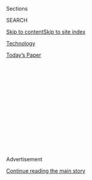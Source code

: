 <div id="app">

<div>

<div>

<div>

<div class="NYTAppHideMasthead css-1q2w90k e1suatyy0">

<div class="section css-ui9rw0 e1suatyy2">

<div class="css-eph4ug er09x8g0">

<div class="css-6n7j50">

</div>

<span class="css-1dv1kvn">Sections</span>

<div class="css-10488qs">

<span class="css-1dv1kvn">SEARCH</span>

</div>

[Skip to content](#site-content)[Skip to site
index](#site-index)

</div>

<div id="masthead-section-label" class="css-1wr3we4 eaxe0e00">

[Technology](https://www.nytimes3xbfgragh.onion/section/technology)

</div>

<div class="css-10698na e1huz5gh0">

</div>

</div>

<div id="masthead-bar-one" class="section hasLinks css-15hmgas e1csuq9d3">

<div class="css-uqyvli e1csuq9d0">

</div>

<div class="css-1uqjmks e1csuq9d1">

</div>

<div class="css-9e9ivx">

[](https://myaccount.nytimes3xbfgragh.onion/auth/login?response_type=cookie&client_id=vi)

</div>

<div class="css-1bvtpon e1csuq9d2">

[Today’s
Paper](https://www.nytimes3xbfgragh.onion/section/todayspaper)

</div>

</div>

</div>

</div>

<div data-aria-hidden="false">

<div id="site-content" data-role="main">

<div>

<div class="css-1aor85t" style="opacity:0.000000001;z-index:-1;visibility:hidden">

<div class="css-1hqnpie">

<div class="css-epjblv">

<span class="css-17xtcya">[Technology](/section/technology)</span><span class="css-x15j1o">|</span><span class="css-fwqvlz">This
Tool Could Protect Your Photos From Facial
Recognition</span>

</div>

<div class="css-k008qs">

<div class="css-1iwv8en">

<span class="css-18z7m18"></span>

<div>

</div>

</div>

<span class="css-1n6z4y">https://nyti.ms/31g6Gjh</span>

<div class="css-1705lsu">

<div class="css-4xjgmj">

<div class="css-4skfbu" data-role="toolbar" data-aria-label="Social Media Share buttons, Save button, and Comments Panel with current comment count" data-testid="share-tools">

  - 
  - 
  - 
  - 
    
    <div class="css-6n7j50">
    
    </div>

  - 
  - 

</div>

</div>

</div>

</div>

</div>

</div>

<div id="NYT_TOP_BANNER_REGION" class="css-13pd83m">

</div>

<div id="top-wrapper" class="css-1sy8kpn">

<div id="top-slug" class="css-l9onyx">

Advertisement

</div>

[Continue reading the main
story](#after-top)

<div class="ad top-wrapper" style="text-align:center;height:100%;display:block;min-height:250px">

<div id="top" class="place-ad" data-position="top" data-size-key="top">

</div>

</div>

<div id="after-top">

</div>

</div>

<div>

<div id="sponsor-wrapper" class="css-1hyfx7x">

<div id="sponsor-slug" class="css-19vbshk">

Supported by

</div>

[Continue reading the main
story](#after-sponsor)

<div id="sponsor" class="ad sponsor-wrapper" style="text-align:center;height:100%;display:block">

</div>

<div id="after-sponsor">

</div>

</div>

<div class="css-186x18t">

</div>

<div class="css-1vkm6nb ehdk2mb0">

# This Tool Could Protect Your Photos From Facial Recognition

</div>

Researchers at the University of Chicago want you to be able to post
selfies without worrying that the next Clearview AI will use them to
identify you.

<div class="css-79elbk" data-testid="photoviewer-wrapper">

<div class="css-z3e15g" data-testid="photoviewer-wrapper-hidden">

</div>

<div class="css-1a48zt4 ehw59r15" data-testid="photoviewer-children">

![<span class="css-16f3y1r e13ogyst0" data-aria-hidden="true">Before and
after photographs of, from left, Jessica Simpson, Gwyneth Paltrow and
Patrick Dempsey that were cloaked by the Fawkes
team.</span><span class="css-cnj6d5 e1z0qqy90" itemprop="copyrightHolder"><span class="css-1ly73wi e1tej78p0">Credit...</span><span><span>SAND
Lab, University of
Chicago</span></span></span>](https://static01.graylady3jvrrxbe.onion/images/2020/07/31/business/31fawkes4/merlin_175009401_d9273e2a-5fbf-4229-8e98-44a2cce6b72b-articleLarge.jpg?quality=75&auto=webp&disable=upscale)

</div>

</div>

<div class="css-18e8msd">

<div class="css-vp77d3 epjyd6m0">

<div class="css-hus3qt ey68jwv0" data-aria-hidden="true">

[![Kashmir
Hill](https://static01.graylady3jvrrxbe.onion/images/2020/07/24/business/author-hill-kashmir/author-hill-kashmir-thumbLarge-v2.png
"Kashmir Hill")](https://www.nytimes3xbfgragh.onion/by/kashmir-hill)

</div>

<div class="css-1baulvz">

By [<span class="css-1baulvz last-byline" itemprop="name">Kashmir
Hill</span>](https://www.nytimes3xbfgragh.onion/by/kashmir-hill)

</div>

</div>

  - 
    
    <div class="css-ld3wwf e16638kd2">
    
    Published Aug. 3, 2020Updated Aug. 4, 2020,
    <span class="css-epvm6">12:19 a.m.
    ET</span>
    
    </div>

  - 
    
    <div class="css-4xjgmj">
    
    <div class="css-pvvomx" data-role="toolbar" data-aria-label="Social Media Share buttons, Save button, and Comments Panel with current comment count" data-testid="share-tools">
    
      - 
      - 
      - 
      - 
        
        <div class="css-6n7j50">
        
        </div>
    
      - 
      - 
    
    </div>
    
    </div>

</div>

</div>

<div class="section meteredContent css-1r7ky0e" name="articleBody" itemprop="articleBody">

<div class="css-1fanzo5 StoryBodyCompanionColumn">

<div class="css-53u6y8">

In recent years, companies have been
[prowling](https://onezero.medium.com/this-simple-facial-recognition-search-engine-can-track-you-down-across-the-internet-518c7129e454)
the web for public photos associated with people’s names that they can
use to build enormous databases of faces and [improve their facial
recognition
systems](https://www.nytimes3xbfgragh.onion/interactive/2019/10/11/technology/flickr-facial-recognition.html),
adding to a growing sense that personal privacy is being lost, bit by
digital bit.

A start-up called Clearview AI, for example, scraped [billions of online
photos](https://www.nytimes3xbfgragh.onion/2020/01/18/technology/clearview-privacy-facial-recognition.html)
to build a tool for the police that could lead them from a face to a
Facebook account, revealing a person’s identity.

Now researchers are trying to foil those systems. A team of computer
engineers at the University of Chicago has developed a tool that
disguises photos with pixel-level changes that confuse facial
recognition systems.

Named [Fawkes](http://sandlab.cs.uchicago.edu/fawkes/) in honor of the
[Guy Fawkes
mask](https://www.nytimes3xbfgragh.onion/2019/11/05/opinion/guy-fawkes-day-v-for-vendetta.html)
favored by protesters worldwide, the software was made available to
developers on the researchers’ website last month. After being
discovered by [Hacker
News](https://news.ycombinator.com/item?id=23917337), it has been
downloaded more than 50,000 times. The researchers are working on a free
app version for noncoders, which they hope to make available soon.

</div>

</div>

<div class="css-1fanzo5 StoryBodyCompanionColumn">

<div class="css-53u6y8">

The software is not intended to be just a one-off tool for
privacy-loving individuals. If deployed across millions of images, it
would be a broadside against facial recognition systems, poisoning the
accuracy of the so-called data sets they gather from the web.

“Our goal is to make Clearview go away,” said Ben Zhao, a professor of
computer science at the University of Chicago.

Fawkes converts an image — or “cloaks” it, in the researchers’ parlance
— by subtly altering some of the features that facial recognition
systems depend on when they construct a person’s face print. In a
[research paper](https://arxiv.org/pdf/2002.08327.pdf), reported earlier
by
[OneZero](https://onezero.medium.com/this-filter-makes-your-photos-invisible-to-facial-recognition-a26929b5ccf),
the team describes “cloaking” photos of the actress Gwyneth Paltrow
using the actor Patrick Dempsey’s face, so that a system learning what
Ms. Paltrow looks like based on those photos would start associating her
with some of the features of Mr. Dempsey’s face.

The changes, usually subtle and not perceptible to the naked eye, would
prevent the system from recognizing Ms. Paltrow when presented with a
real, uncloaked photo of her. In testing, the researchers were able to
fool facial recognition systems from Amazon, Microsoft and the Chinese
tech company Megvii.

</div>

</div>

<div class="css-79elbk" data-testid="photoviewer-wrapper">

<div class="css-z3e15g" data-testid="photoviewer-wrapper-hidden">

</div>

<div class="css-1a48zt4 ehw59r15" data-testid="photoviewer-children">

![<span class="css-16f3y1r e13ogyst0" data-aria-hidden="true">Fawkes
used Mr. Dempsey’s face to cloak photos of Ms. Paltrow, so that a system
using those images would start associating her with some of the features
of Mr. Dempsey’s
face.</span><span class="css-cnj6d5 e1z0qqy90" itemprop="copyrightHolder"><span class="css-1ly73wi e1tej78p0">Credit...</span><span>SAND
Lab, University of
Chicago</span></span>](https://static01.graylady3jvrrxbe.onion/images/2020/07/27/business/00fawkes3/merlin_175009404_3d4454a7-1d31-400b-ba2e-15e2b2b25d94-articleLarge.jpg?quality=75&auto=webp&disable=upscale)

</div>

</div>

<div class="css-1fanzo5 StoryBodyCompanionColumn">

<div class="css-53u6y8">

To test the tool, I asked the team to cloak some images of my family and
me. I then uploaded the originals and the cloaked images to Facebook to
see if they fooled the social network’s [facial recognition
system](https://www.facebookcorewwwi.onion/help/122175507864081). It
worked: Facebook tagged me in the original photo but did not recognize
me in the cloaked version.

</div>

</div>

<div class="css-1fanzo5 StoryBodyCompanionColumn">

<div class="css-53u6y8">

However, the changes to the photos were noticeable to the naked eye. In
the altered images, I looked ghoulish, my 3-year-old daughter sprouted
what looked like facial hair, and my husband appeared to have a black
eye.

The researchers had a few explanations for this. One is that the
software is designed to match you with the face template of someone who
looks as much unlike you as possible, pulling from [a
database](http://www.robots.ox.ac.uk/~vgg/data/vgg_face2/) of celebrity
faces. That usually ends up being a person of the opposite sex, which
leads to obvious problems.

“Women get mustaches, and guys get extra eyelashes or eye shadow,” Mr.
Zhao said. He is enthusiastic about what he calls “privacy armor” and
previously helped design [a bracelet that stops smart
speakers](https://www.nytimes3xbfgragh.onion/2020/02/14/technology/alexa-jamming-bracelet-privacy-armor.html)
from overhearing
conversations.

</div>

</div>

<div class="css-79elbk" data-testid="photoviewer-wrapper">

<div class="css-z3e15g" data-testid="photoviewer-wrapper-hidden">

</div>

<div class="css-1a48zt4 ehw59r15" data-testid="photoviewer-children">

<div class="css-1xdhyk6 erfvjey0">

<span class="css-1ly73wi e1tej78p0">Image</span>

<div class="css-zjzyr8">

<div data-testid="lazyimage-container" style="height:196.55555555555557px">

</div>

</div>

</div>

<span class="css-16f3y1r e13ogyst0" data-aria-hidden="true">Left, our
reporter’s original images and, right, the “cloaked” versions.</span>

</div>

</div>

<div class="css-1fanzo5 StoryBodyCompanionColumn">

<div class="css-53u6y8">

The team says it plans to tweak the software so that it will no longer
subtly change the sex of users.

The other issue is that my experiment wasn’t what the tool was designed
to do, so Shawn Shan, a Ph.D. student at the University of Chicago who
is one of the creators of the Fawkes software, made the changes to my
photos as extreme as possible to ensure that it worked. Fawkes isn’t
intended to keep a facial recognition system like Facebook’s from
recognizing someone in a single photo. It’s trying to more broadly
corrupt facial recognition systems, performing an algorithmic attack
called data poisoning.

</div>

</div>

<div class="css-1fanzo5 StoryBodyCompanionColumn">

<div class="css-53u6y8">

The researchers said that, ideally, people would start cloaking all the
images they uploaded. That would mean a company like Clearview that
scrapes those photos wouldn’t be able to create a functioning database,
because an unidentified photo of you from the real world wouldn’t match
the template of you that Clearview would have built over time from your
online photos.

But Clearview’s chief executive, Hoan Ton-That, ran a version of my
Facebook experiment on the Clearview app and said the technology did not
interfere with his system. In fact, he said, his company could use
images cloaked by Fawkes to improve its ability to make sense of altered
images.

“There are billions of unmodified photos on the internet, all on
different domain names,” Mr. Ton-That said. “In practice, it’s almost
certainly too late to perfect a technology like Fawkes and deploy it at
scale.”

</div>

</div>

<div class="css-79elbk" data-testid="photoviewer-wrapper">

<div class="css-z3e15g" data-testid="photoviewer-wrapper-hidden">

</div>

<div class="css-1a48zt4 ehw59r15" data-testid="photoviewer-children">

<div class="css-1xdhyk6 erfvjey0">

<span class="css-1ly73wi e1tej78p0">Image</span>

<div class="css-zjzyr8">

<div data-testid="lazyimage-container" style="height:257.77777777777777px">

</div>

</div>

</div>

<span class="css-16f3y1r e13ogyst0" data-aria-hidden="true">Hoan
Ton-That, the chief executive of Clearview AI, using the Clearview smart
phone
application.</span><span class="css-cnj6d5 e1z0qqy90" itemprop="copyrightHolder"><span class="css-1ly73wi e1tej78p0">Credit...</span><span>Amr
Alfiky for The New York Times</span></span>

</div>

</div>

<div class="css-1fanzo5 StoryBodyCompanionColumn">

<div class="css-53u6y8">

Other experts were also skeptical that Fawkes would work. Joseph Atick,
a facial recognition pioneer [who has come to
regret](https://www.nytimes3xbfgragh.onion/2014/05/18/technology/never-forgetting-a-face.html)
the surveillance society he helped to create, said the volume of images
of ourselves that we had already made available would be too hard to
overcome.

“The cat is out of the bag. We’re out there,” Dr. Atick said. “While I
encourage this type of research, I’m highly skeptical this is a solution
to solve the problem that we’re faced with.”

Dr. Atick thinks that only lawmakers can ensure that people have a right
to facial anonymity. No such federal law is on the horizon, though
Democratic senators did recently propose a [ban on government use of
facial
recognition](https://www.markey.senate.gov/news/press-releases/senators-markey-and-merkley-and-reps-jayapal-pressley-to-introduce-legislation-to-ban-government-use-of-facial-recognition-other-biometric-technology).

</div>

</div>

<div class="css-1fanzo5 StoryBodyCompanionColumn">

<div class="css-53u6y8">

“I personally think that no matter which approach you use, you lose,”
said Emily Wenger, a Ph.D. student who helped create Fawkes. “You can
have these technological solutions, but it’s a cat-and-mouse game. And
you can have a law, but there will always be illegal actors.”

Ms. Wenger thinks “a two-prong approach” is needed, where individuals
have technological tools and a privacy law to protect themselves.

Elizabeth Joh, a law professor at the University of California, Davis,
has written about tools like Fawkes as “[privacy
protests](https://papers.ssrn.com/sol3/papers.cfm?abstract_id=2285095),”
where individuals want to thwart surveillance but not for criminal
reasons. She has repeatedly seen what she called a “tired rubric" of
surveillance, then countersurveillance and then
anti-countersurveillance, as new monitoring technologies are introduced.

“People are feeling a sense of privacy exhaustion,” Ms. Joh said. “There
are too many ways that our conventional sense of privacy is being
exploited in real life and online.”

For Fawkes to have an immediate effect, we would need all the photos of
ourselves that we had already posted to be cloaked overnight. That could
happen if a huge platform that maintains an enormous number of online
images decided to roll out Fawkes systemwide.

A platform like Facebook’s adopting Fawkes would prevent a future
Clearview from scraping its users’ images to identify them. “They could
say, ‘Give us your real photos, we’ll cloak them, and then we’ll share
them with the world so you’ll be protected,’” Mr. Zhao said.

Jay Nancarrow, a Facebook spokesman, did not rule out that possibility
when asked for comment. “As part of our efforts to protect people’s
privacy, we have a dedicated team exploring this type of technology and
other methods of preventing photo misuse,” Mr. Nancarrow said.

</div>

</div>

<div class="css-1fanzo5 StoryBodyCompanionColumn">

<div class="css-53u6y8">

“I’m actually interning on that exact team at Facebook right now,” said
the Fawkes co-creator Mr. Shan.

</div>

</div>

<div>

</div>

</div>

<div>

</div>

<div>

</div>

<div>

</div>

<div>

<div id="bottom-wrapper" class="css-1ede5it">

<div id="bottom-slug" class="css-l9onyx">

Advertisement

</div>

[Continue reading the main
story](#after-bottom)

<div id="bottom" class="ad bottom-wrapper" style="text-align:center;height:100%;display:block;min-height:90px">

</div>

<div id="after-bottom">

</div>

</div>

</div>

</div>

</div>

## Site Index

<div>

</div>

## Site Information Navigation

  - [© <span>2020</span> <span>The New York Times
    Company</span>](https://help.nytimes3xbfgragh.onion/hc/en-us/articles/115014792127-Copyright-notice)

<!-- end list -->

  - [NYTCo](https://www.nytco.com/)
  - [Contact
    Us](https://help.nytimes3xbfgragh.onion/hc/en-us/articles/115015385887-Contact-Us)
  - [Work with us](https://www.nytco.com/careers/)
  - [Advertise](https://nytmediakit.com/)
  - [T Brand Studio](http://www.tbrandstudio.com/)
  - [Your Ad
    Choices](https://www.nytimes3xbfgragh.onion/privacy/cookie-policy#how-do-i-manage-trackers)
  - [Privacy](https://www.nytimes3xbfgragh.onion/privacy)
  - [Terms of
    Service](https://help.nytimes3xbfgragh.onion/hc/en-us/articles/115014893428-Terms-of-service)
  - [Terms of
    Sale](https://help.nytimes3xbfgragh.onion/hc/en-us/articles/115014893968-Terms-of-sale)
  - [Site
    Map](https://spiderbites.nytimes3xbfgragh.onion)
  - [Help](https://help.nytimes3xbfgragh.onion/hc/en-us)
  - [Subscriptions](https://www.nytimes3xbfgragh.onion/subscription?campaignId=37WXW)

</div>

</div>

</div>

</div>
